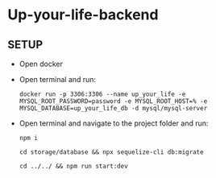 # Up-your-life-backend

## SETUP

- Open docker
- Open terminal and run:

  ```
  docker run -p 3306:3306 --name up_your_life -e MYSQL_ROOT_PASSWORD=password -e MYSQL_ROOT_HOST=% -e MYSQL_DATABASE=up_your_life_db -d mysql/mysql-server
  ```

- Open terminal and navigate to the project folder and run:

  ```
  npm i
  ```

  ```
  cd storage/database && npx sequelize-cli db:migrate
  ```

  ```
  cd ../../ && npm run start:dev
  ```
